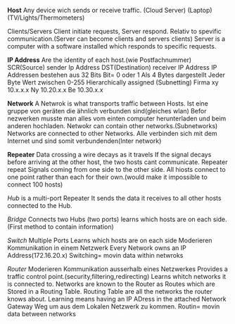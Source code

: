 **Host**
Any device wich sends or receive traffic.
(Cloud Server)
(Laptop)
(TV/Lights/Thermometers)

Clients/Servers
Client initiate requests, Server respond.
Relativ to spevific communication.(Server can become clients and servers clients)
Server is a computer with a software installed which responds to specific requests.

**IP Address**
Are the identity of each host.(wie Postfachnummer)
SCR(Source) sender Ip Address
DST(Destination) receiver IP Address
IP Addressen bestehen aus 32 Bits
Bit= 0 oder 1
Als 4 Bytes dargestellt
Jeder Byte Wert zwischen 0-255
Hierarchically assigned (Subnetting)
Firma xy 10.x.x.x
Ny 10.20.x.x
Be 10.30.x.x

**Network**
A Netwrok is what transports traffic between Hosts.
Ist eine gruppe von geräten die ähnlich verbunden sind(gleiches wlan)
Befor nezwerken musste man alles vom einten computer herunterladen und beim anderen hochladen.
Netwokr can contain other networks.(Subnetworks)
Networks are connected to other Networks. Alle verbinden sich mit dem Internet und sind somit verbundenden(Inter network)

**Repeater**
Data crossing a wire decays as it travels
If the signal decays before arriving at the other host, the two hosts cant communicate.
Repeater repeat Signals coming from one side to the other side.
All hiosts connect to one point rather than each for their own.(would make it impossible to connect 100 hosts)

*Hub*
is a multi-port Repeater
It sends the data it receives to all other hosts connected to the Hub.

*Bridge*
Connects two Hubs (two ports)
learns which hosts are on each side.(First method to contain information)


*Switch*
Multiple Ports
Learns which hosts are on each side
Moderieren Kommunikation in einem Netzwerk
Every Network owns an IP Address(172.16.20.x)
Switching= movin data within netwroks

*Router*
Moderieren Kommunikation ausserhalb eines Netzwerkes
Provides a traffic control point.(security,filtering,redirecting)
Learns whitch networks it is connected to.
Networks are known to the Router as Routes which are Stored in a Routing Table.
Routing Table are all the networks the router knows about.
Learning means having an IP ADress in the attached Network
Gateway Weg um aus dem Lokalen Netzwerk zu kommen.
Routin= movin data between networks

